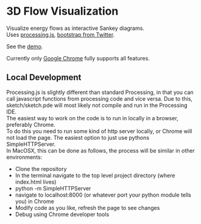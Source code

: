 3D Flow Visualization
=====================

Visualize energy flows as interactive Sankey diagrams.  
Uses [processing.js](http://processingjs.org/), [bootstrap from Twitter](http://twitter.github.com/bootstrap/).

See the [demo](http://thejnich.github.com/DiGraph3D/).

Currently only [Google Chrome](http://www.google.com/chrome) fully supports all features.

Local Development
-----------------
Processing.js is slightly different than standard Processing, in that you can call javascript functions from processing code
and vice versa. Due to this, sketch/sketch.pde will most likely not compile and run in the Processing IDE.  
The easiest way to work on the code is to run in locally in a browser, preferably Chrome.  
To do this you need to run some kind of http server locally, or Chrome will not load the page. The easiest option to just use
pythons SimpleHTTPServer.  
In MacOSX, this can be done as follows, the process will be similar in other environments:
- Clone the repository
- In the terminal navigate to the top level project directory (where index.html lives)
- python -m SimpleHTTPServer
- navigate to localhost:8000 (or whatever port your python module tells you) in Chrome
- Modify code as you like, refresh the page to see changes
- Debug using Chrome developer tools
